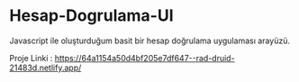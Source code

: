# Hesap-Dogrulama-UI 

Javascript ile oluşturduğum basit bir hesap doğrulama uygulaması arayüzü.

Proje Linki : https://64a1154a50d4bf205e7df647--rad-druid-21483d.netlify.app/